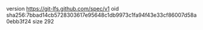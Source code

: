 version https://git-lfs.github.com/spec/v1
oid sha256:7bbad14cb5728303617e95648c1db9973c1fa94f43e33cf86007d58a0ebb3f24
size 292
